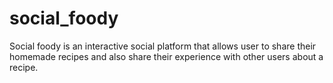 # social_foody
Social foody is an interactive social platform that allows user to share their homemade recipes and also share their experience with other users about a recipe.
